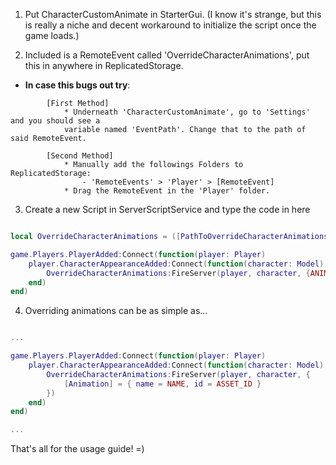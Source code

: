 1. Put CharacterCustomAnimate in StarterGui. (I know it's strange, but this is really a niche and decent workaround to initialize the script once the game loads.)

2. Included is a RemoteEvent called 'OverrideCharacterAnimations', put this in anywhere in
ReplicatedStorage.

- **In case this bugs out try**:

```
		[First Method]
			* Underneath 'CharacterCustomAnimate', go to 'Settings' and you should see a
			variable named 'EventPath'. Change that to the path of said RemoteEvent.

		[Second Method]
			* Manually add the followings Folders to ReplicatedStorage:
				- 'RemoteEvents' > 'Player' > [RemoteEvent]
			* Drag the RemoteEvent in the 'Player' folder.
```

3. Create a new Script in ServerScriptService and type the code in here

```lua

local OverrideCharacterAnimations = ([PathToOverrideCharacterAnimations])

game.Players.PlayerAdded:Connect(function(player: Player)
	player.CharacterAppearanceAdded:Connect(function(character: Model)
		OverrideCharacterAnimations:FireServer(player, character, {ANIMATION_LIST});
	end)
end)

```

4. Overriding animations can be as simple as...

```lua

...

game.Players.PlayerAdded:Connect(function(player: Player)
	player.CharacterAppearanceAdded:Connect(function(character: Model)
		OverrideCharacterAnimations:FireServer(player, character, {
			[Animation] = { name = NAME, id = ASSET_ID }
		})
	end)
end)

...

```

That's all for the usage guide! =)
